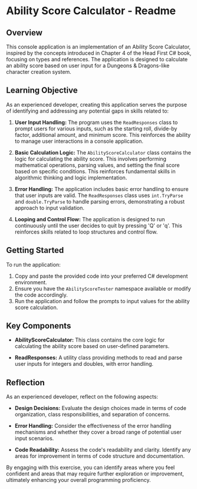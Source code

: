 # Ability Score Calculator - Readme

## Overview
This console application is an implementation of an Ability Score Calculator, inspired by the concepts introduced in Chapter 4 of the Head First C# book, focusing on types and references. The application is designed to calculate an ability score based on user input for a Dungeons & Dragons-like character creation system.

## Learning Objective
As an experienced developer, creating this application serves the purpose of identifying and addressing any potential gaps in skills related to:

1. **User Input Handling:** The program uses the `ReadResponses` class to prompt users for various inputs, such as the starting roll, divide-by factor, additional amount, and minimum score. This reinforces the ability to manage user interactions in a console application.

2. **Basic Calculation Logic:** The `AbilityScoreCalculator` class contains the logic for calculating the ability score. This involves performing mathematical operations, parsing values, and setting the final score based on specific conditions. This reinforces fundamental skills in algorithmic thinking and logic implementation.

3. **Error Handling:** The application includes basic error handling to ensure that user inputs are valid. The `ReadResponses` class uses `int.TryParse` and `double.TryParse` to handle parsing errors, demonstrating a robust approach to input validation.

4. **Looping and Control Flow:** The application is designed to run continuously until the user decides to quit by pressing 'Q' or 'q'. This reinforces skills related to loop structures and control flow.

## Getting Started
To run the application:

1. Copy and paste the provided code into your preferred C# development environment.
2. Ensure you have the `AbilityScoreTester` namespace available or modify the code accordingly.
3. Run the application and follow the prompts to input values for the ability score calculation.

## Key Components
- **AbilityScoreCalculator:** This class contains the core logic for calculating the ability score based on user-defined parameters.

- **ReadResponses:** A utility class providing methods to read and parse user inputs for integers and doubles, with error handling.

## Reflection
As an experienced developer, reflect on the following aspects:

- **Design Decisions:** Evaluate the design choices made in terms of code organization, class responsibilities, and separation of concerns.

- **Error Handling:** Consider the effectiveness of the error handling mechanisms and whether they cover a broad range of potential user input scenarios.

- **Code Readability:** Assess the code's readability and clarity. Identify any areas for improvement in terms of code structure and documentation.

By engaging with this exercise, you can identify areas where you feel confident and areas that may require further exploration or improvement, ultimately enhancing your overall programming proficiency.
